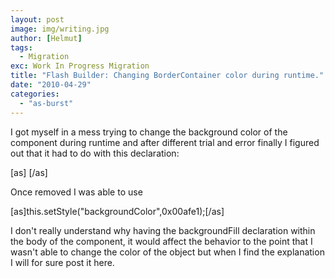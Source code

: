 ```yaml
---
layout: post
image: img/writing.jpg
author: [Helmut]
tags:
  - Migration
exc: Work In Progress Migration
title: "Flash Builder: Changing BorderContainer color during runtime."
date: "2010-04-29"
categories: 
  - "as-burst"
---
```


I got myself in a mess trying to change the background color of the component during runtime and after different trial and error finally I figured out that it had to do with this declaration:

\[as\] \[/as\]

Once removed I was able to use

\[as\]this.setStyle("backgroundColor",0x00afe1);\[/as\]

I don't really understand why having the backgroundFill declaration within the body of the component, it would affect the behavior to the point that I wasn't able to change the color of the object but when I find the explanation I will for sure post it here.
